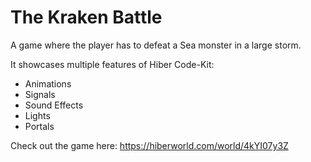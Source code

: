 # The Kraken Battle

A game where the player has to defeat a Sea monster in a large storm.

It showcases multiple features of Hiber Code-Kit:

- Animations
- Signals
- Sound Effects
- Lights
- Portals

Check out the game here: https://hiberworld.com/world/4kYI07y3Z
